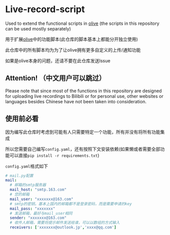 # Live-record-script
Used to extend the functional scripts in [olive](https://github.com/go-olive/olive) (the scripts in this repository can be used mostly separately)

用于扩展[olive](https://github.com/go-olive/olive)中的功能脚本(此仓库的脚本基本上都能分开独立使用)

此仓库中的所有脚本均为为了让olive拥有更多自定义的上传/通知功能

如果是olive本身的问题，还请不要在此仓库发送Issue

## Attention! （中文用户可以跳过）

Please note that since most of the functions in this repository are designed for uploading live recordings to Bilibili or for personal use, other websites or languages besides Chinese have not been taken into consideration.

## 使用前必看

因为编写此仓库时考虑到可能有人只需要特定一个功能，所有并没有将所有功能集成

所以您需要自己编写`config.yaml`，还有按照下文安装依赖(如果懒或者需要全部功能可以直接`pip install -r requirements.txt`)

`config.yaml`格式如下

```yaml
# mail.py配置
mail:
  # 邮箱的smtp服务器
  mail_host: "smtp.163.com"
  # 您的邮箱
  mail_user: "xxxxxxx@163.com"
  # smtp的密钥。基本上国内的邮箱都不是登录密码，而是需要申请的key
  mail_pass: "xxxxxxx"
  # 发送邮箱，最好与mail_user相同
  sender: "xxxxxxx@163.com"
  # 收件人邮箱，需要将提示邮件发送给谁，可以以数组的方式输入
  receivers: ['xxxxxxx@outlook.jp','xxxx@qq.com']
```